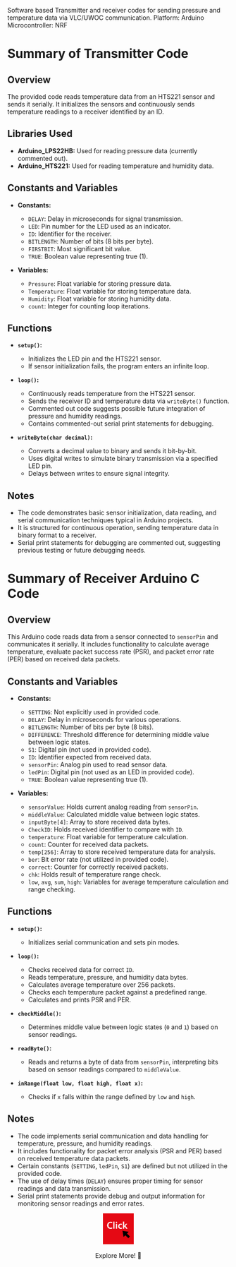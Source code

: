 Software based Transmitter and receiver codes for sending pressure and temperature data via VLC/UWOC communication.
Platform: Arduino
Microcontroller: NRF

# Summary of Transmitter Code

## Overview
The provided code reads temperature data from an HTS221 sensor and sends it serially. It initializes the sensors and continuously sends temperature readings to a receiver identified by an ID. 

## Libraries Used
- **Arduino_LPS22HB:** Used for reading pressure data (currently commented out).
- **Arduino_HTS221:** Used for reading temperature and humidity data.

## Constants and Variables
- **Constants:**
  - `DELAY`: Delay in microseconds for signal transmission.
  - `LED`: Pin number for the LED used as an indicator.
  - `ID`: Identifier for the receiver.
  - `BITLENGTH`: Number of bits (8 bits per byte).
  - `FIRSTBIT`: Most significant bit value.
  - `TRUE`: Boolean value representing true (1).

- **Variables:**
  - `Pressure`: Float variable for storing pressure data.
  - `Temperature`: Float variable for storing temperature data.
  - `Humidity`: Float variable for storing humidity data.
  - `count`: Integer for counting loop iterations.

## Functions
- **`setup()`:**
  - Initializes the LED pin and the HTS221 sensor.
  - If sensor initialization fails, the program enters an infinite loop.

- **`loop()`:**
  - Continuously reads temperature from the HTS221 sensor.
  - Sends the receiver ID and temperature data via `writeByte()` function.
  - Commented out code suggests possible future integration of pressure and humidity readings.
  - Contains commented-out serial print statements for debugging.

- **`writeByte(char decimal)`:**
  - Converts a decimal value to binary and sends it bit-by-bit.
  - Uses digital writes to simulate binary transmission via a specified LED pin.
  - Delays between writes to ensure signal integrity.

## Notes
- The code demonstrates basic sensor initialization, data reading, and serial communication techniques typical in Arduino projects.
- It is structured for continuous operation, sending temperature data in binary format to a receiver.
- Serial print statements for debugging are commented out, suggesting previous testing or future debugging needs.

# Summary of Receiver Arduino C Code

## Overview
This Arduino code reads data from a sensor connected to `sensorPin` and communicates it serially. It includes functionality to calculate average temperature, evaluate packet success rate (PSR), and packet error rate (PER) based on received data packets.

## Constants and Variables
- **Constants:**
  - `SETTING`: Not explicitly used in provided code.
  - `DELAY`: Delay in microseconds for various operations.
  - `BITLENGTH`: Number of bits per byte (8 bits).
  - `DIFFERENCE`: Threshold difference for determining middle value between logic states.
  - `S1`: Digital pin (not used in provided code).
  - `ID`: Identifier expected from received data.
  - `sensorPin`: Analog pin used to read sensor data.
  - `ledPin`: Digital pin (not used as an LED in provided code).
  - `TRUE`: Boolean value representing true (1).

- **Variables:**
  - `sensorValue`: Holds current analog reading from `sensorPin`.
  - `middleValue`: Calculated middle value between logic states.
  - `inputByte[4]`: Array to store received data bytes.
  - `CheckID`: Holds received identifier to compare with `ID`.
  - `temperature`: Float variable for temperature calculation.
  - `count`: Counter for received data packets.
  - `temp[256]`: Array to store received temperature data for analysis.
  - `ber`: Bit error rate (not utilized in provided code).
  - `correct`: Counter for correctly received packets.
  - `chk`: Holds result of temperature range check.
  - `low`, `avg`, `sum`, `high`: Variables for average temperature calculation and range checking.

## Functions
- **`setup()`:**
  - Initializes serial communication and sets pin modes.

- **`loop()`:**
  - Checks received data for correct `ID`.
  - Reads temperature, pressure, and humidity data bytes.
  - Calculates average temperature over 256 packets.
  - Checks each temperature packet against a predefined range.
  - Calculates and prints PSR and PER.

- **`checkMiddle()`:**
  - Determines middle value between logic states (`0` and `1`) based on sensor readings.

- **`readByte()`:**
  - Reads and returns a byte of data from `sensorPin`, interpreting bits based on sensor readings compared to `middleValue`.

- **`inRange(float low, float high, float x)`:**
  - Checks if `x` falls within the range defined by `low` and `high`.

## Notes
- The code implements serial communication and data handling for temperature, pressure, and humidity readings.
- It includes functionality for packet error analysis (PSR and PER) based on received temperature data packets.
- Certain constants (`SETTING`, `ledPin`, `S1`) are defined but not utilized in the provided code.
- The use of delay times (`DELAY`) ensures proper timing for sensor readings and data transmission.
- Serial print statements provide debug and output information for monitoring sensor readings and error rates.

<div align="center">
  <a href="https://maazsalman.org/">
    <img width="70" src="click-svgrepo-com.svg" alt="gh" />
  </a>
  <p> Explore More! 🚀</p>
</div>
